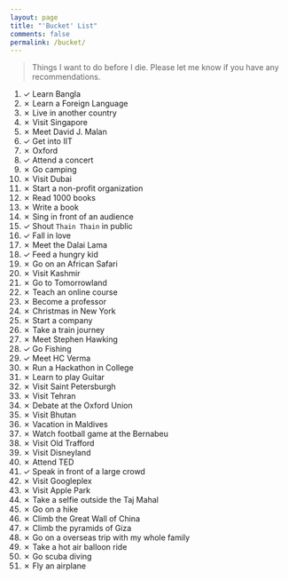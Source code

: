 ```yaml
---
layout: page
title: "'Bucket' List"
comments: false
permalink: /bucket/
---
```

> Things I want to do before I die. Please let me know if you have any recommendations.


<ol>
    <li>&#10003; Learn Bangla</li>
    <li>&#10007; Learn a Foreign Language</li>
    <li>&#10007; Live in another country</li>
    <li>&#10007; Visit Singapore</li>
    <li>&#10007; Meet David J. Malan</li>
    <li>&#10003; Get into IIT</li>
    <li>&#10007; Oxford</li>
    <li>&#10003; Attend a concert</li>
    <li>&#10007; Go camping</li>
    <li>&#10007; Visit Dubai</li>
    <li>&#10007; Start a non-profit organization</li>
    <li>&#10007; Read 1000 books</li>
    <li>&#10007; Write a book</li>
    <li>&#10007; Sing in front of an audience</li>
    <li>&#10003; Shout <code>Thain Thain</code> in public</li>
    <li>&#10003; Fall in love</li>
    <li>&#10007; Meet the Dalai Lama</li>
    <li>&#10003; Feed a hungry kid</li>
    <li>&#10007; Go on an African Safari</li>
    <li>&#10007; Visit Kashmir</li>
    <li>&#10007; Go to Tomorrowland</li>
    <li>&#10007; Teach an online course</li>
    <li>&#10007; Become a professor</li>
    <li>&#10007; Christmas in New York</li>
    <li>&#10007; Start a company</li>
    <li>&#10007; Take a train journey</li>
    <li>&#10007; Meet Stephen Hawking</li>
    <li>&#10003; Go Fishing</li>
    <li>&#10003; Meet HC Verma</li>
    <li>&#10007; Run a Hackathon in College</li>
    <li>&#10007; Learn to play Guitar</li>
    <li>&#10007; Visit Saint Petersburgh</li>
    <li>&#10007; Visit Tehran</li>
    <li>&#10007; Debate at the Oxford Union</li>
    <li>&#10007; Visit Bhutan</li>
    <li>&#10007; Vacation in Maldives</li>
    <li>&#10007; Watch football game at the Bernabeu</li>
    <li>&#10007; Visit Old Trafford</li>
    <li>&#10007; Visit Disneyland</li>
    <li>&#10007; Attend TED</li>
    <li>&#10003; Speak in front of a large crowd</li>
    <li>&#10007; Visit Googleplex</li>
    <li>&#10007; Visit Apple Park</li>
    <li>&#10007; Take a selfie outside the Taj Mahal</li>
    <li>&#10007; Go on a hike</li>
    <li>&#10007; Climb the Great Wall of China</li>
    <li>&#10007; Climb the pyramids of Giza</li>
    <li>&#10007; Go on a overseas trip with my whole family</li>
    <li>&#10007; Take a hot air balloon ride</li>
    <li>&#10007; Go scuba diving</li>
    <li>&#10007; Fly an airplane</li>
</ol>
